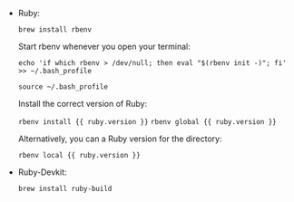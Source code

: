 - Ruby:
  
  `brew install rbenv`
  
  Start rbenv whenever you open your terminal:
  
  `echo 'if which rbenv > /dev/null; then eval "$(rbenv init -)"; fi' >> ~/.bash_profile`
  
  `source ~/.bash_profile`

  Install the correct version of Ruby:
  
  `rbenv install {{ ruby.version }}`
  `rbenv global {{ ruby.version }}`

  Alternatively, you can a Ruby version for the directory:
  
  `rbenv local {{ ruby.version }}`

- Ruby-Devkit:
  
  `brew install ruby-build`